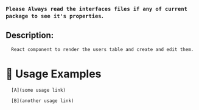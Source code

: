 ### `Please Always read the interfaces files if any of current package to see it's properties`.

## Description:

```sh
  React component to render the users table and create and edit them.
```

# 🔨 Usage Examples

```typescript
  [A](some usage link)

  [B](another usage link)
```
